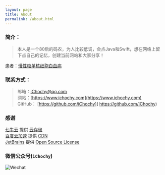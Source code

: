 ```yaml
---
layout: page
title: About
permalink: /about.html
---
```


### 简介：  
> 本人是一个80后的码农，为人比较低调，会点Java和Swift，想在网络上留下点自己的记忆，创建当前网站和大家分享！  

患者：[慢性粒单核细胞白血病](https://www.ichochy.com/blog/2020/04/25/慢性粒单核细胞白血病-CMML.html) 

### 联系方式：  
> 邮箱：[iChochy@qq.com](mailto:iChochy@qq.com)   
> 网站：[https://www.ichochy.com](https://www.ichochy.com)  
> GitHub： [https://github.com/iChochy]( https://github.com/iChochy)   

### 感谢  
[七牛云](https://www.qiniu.com/) 提供 [云存储](https://portal.qiniu.com/signup?code=3l7cpouzlru4y)  
[百度云加速](https://su.baidu.com/) 提供 [CDN](https://su.baidu.com/?ic=1dR4jc)  
[JetBrains](https://www.jetbrains.com/) 提供 [Open Source License](https://www.jetbrains.com/shop/eform/opensource)   

### 微信公众号(`iChochy`)    
![Wechat](https://images.ichochy.com/wx.jpg)  
